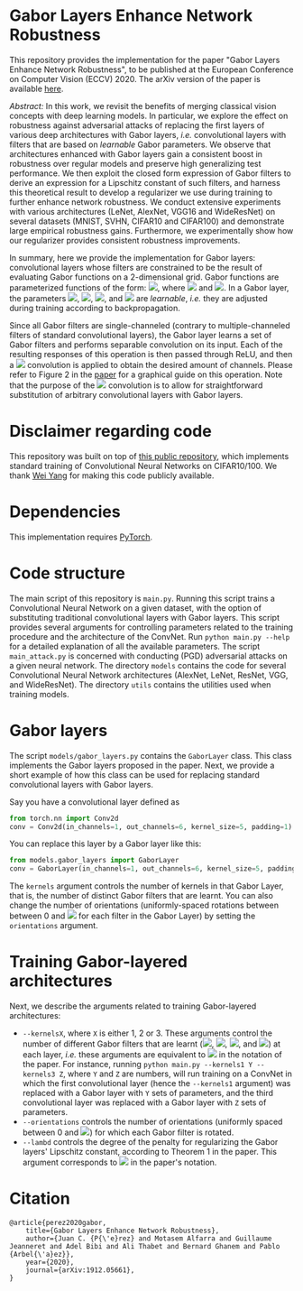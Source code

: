 # Gabor Layers Enhance Network Robustness
This repository provides the implementation for the paper "Gabor Layers Enhance Network Robustness", to be published at the European Conference on Computer Vision (ECCV) 2020. The arXiv version of the paper is available [here](https://arxiv.org/abs/1912.05661).

*Abstract:* In this work, we revisit the benefits of merging classical vision concepts with deep learning models. In particular, we explore the effect on robustness against adversarial attacks of replacing the first layers of various deep architectures with Gabor layers, _i.e._ convolutional layers with filters that are based on *learnable* Gabor parameters. We observe that architectures enhanced with Gabor layers gain a consistent boost in robustness over regular models and preserve high generalizing test performance. We then exploit the closed form expression of Gabor filters to derive an expression for a Lipschitz constant of such filters, and harness this theoretical result to develop a regularizer we use during training to further enhance network robustness. We conduct extensive experiments with various architectures (LeNet, AlexNet, VGG16 and WideResNet) on several datasets (MNIST, SVHN, CIFAR10 and CIFAR100) and demonstrate large empirical robustness gains. Furthermore, we experimentally show how our regularizer provides consistent robustness improvements.

In summary, here we provide the implementation for Gabor layers: convolutional layers whose filters are constrained to be the result of evaluating Gabor functions on a 2-dimensional grid. Gabor functions are parameterized functions of the form: <img src="https://render.githubusercontent.com/render/math?math=G_{\theta}(x',y';\sigma,\gamma,\lambda,\psi):=e^{-\:(x'^2+\gamma^2\:y'^2)/\sigma^2}\:\cos(\lambda\:x'+\psi)">, where <img src="https://render.githubusercontent.com/render/math?math=x'=x\cos\theta-y\sin\theta"> and <img src="https://render.githubusercontent.com/render/math?math=y'=x\sin\theta+y\cos\theta">. In a Gabor layer, the parameters <img src="https://render.githubusercontent.com/render/math?math=\sigma">, <img src="https://render.githubusercontent.com/render/math?math=\gamma">, <img src="https://render.githubusercontent.com/render/math?math=\lambda">, and <img src="https://render.githubusercontent.com/render/math?math=\psi"> are *learnable*, _i.e._ they are adjusted during training according to backpropagation.

Since all Gabor filters are single-channeled (contrary to multiple-channeled filters of standard convolutional layers), the Gabor layer learns a set of Gabor filters and performs separable convolution on its input. Each of the resulting responses of this operation is then passed through ReLU, and then a <img src="https://render.githubusercontent.com/render/math?math=1\times1"> convolution is applied to obtain the desired amount of channels. Please refer to Figure 2 in the [paper](https://arxiv.org/abs/1912.05661) for a graphical guide on this operation. Note that the purpose of the <img src="https://render.githubusercontent.com/render/math?math=1\times1"> convolution is to allow for straightforward substitution of arbitrary convolutional layers with Gabor layers.

# Disclaimer regarding code
This repository was built on top of [this public repository](https://github.com/bearpaw/pytorch-classification), which implements standard training of Convolutional Neural Networks on CIFAR10/100. We thank [Wei Yang](https://github.com/bearpaw) for making this code publicly available.

# Dependencies
This implementation requires [PyTorch](https://pytorch.org/).

# Code structure
The main script of this repository is `main.py`. Running this script trains a Convolutional Neural Network on a given dataset, with the option of substituting traditional convolutional layers with Gabor layers. This script provides several arguments for controlling parameters related to the training procedure and the architecture of the ConvNet. Run `python main.py --help` for a detailed explanation of all the available parameters. The script `main_attack.py` is concerned with conducting (PGD) adversarial attacks on a given neural network. The directory `models` contains the code for several Convolutional Neural Network architectures (AlexNet, LeNet, ResNet, VGG, and WideResNet). The directory `utils` contains the utilities used when training models.

# Gabor layers
The script `models/gabor_layers.py` contains the `GaborLayer` class. This class implements the Gabor layers proposed in the paper. Next, we provide a short example of how this class can be used for replacing standard convolutional layers with Gabor layers.

Say you have a convolutional layer defined as
```python
from torch.nn import Conv2d
conv = Conv2d(in_channels=1, out_channels=6, kernel_size=5, padding=1)
```
You can replace this layer by a Gabor layer like this:
```python
from models.gabor_layers import GaborLayer
conv = GaborLayer(in_channels=1, out_channels=6, kernel_size=5, padding=1, kernels=1)
```
The `kernels` argument controls the number of kernels in that Gabor Layer, that is, the number of distinct Gabor filters that are learnt. You can also change the number of orientations (uniformly-spaced rotations between between 0 and <img src="https://render.githubusercontent.com/render/math?math=2\pi"> for each filter in the Gabor Layer) by setting the `orientations` argument.

# Training Gabor-layered architectures
Next, we describe the arguments related to training Gabor-layered architectures:
* `--kernelsX`, where `X` is either 1, 2 or 3. These arguments control the number of different Gabor filters that are learnt (<img src="https://render.githubusercontent.com/render/math?math=\sigma">, <img src="https://render.githubusercontent.com/render/math?math=\gamma">, <img src="https://render.githubusercontent.com/render/math?math=\lambda">, and <img src="https://render.githubusercontent.com/render/math?math=\psi">) at each layer, _i.e._ these arguments are equivalent to <img src="https://render.githubusercontent.com/render/math?math=p"> in the notation of the paper. For instance, running `python main.py --kernels1 Y --kernels3 Z`, where `Y` and `Z` are numbers, will run training on a ConvNet in which the first convolutional layer (hence the `--kernels1` argument) was replaced with a Gabor layer with `Y` sets of parameters, and the third convolutional layer was replaced with a Gabor layer with `Z` sets of parameters.
* `--orientations` controls the number of orientations (uniformly spaced between 0 and <img src="https://render.githubusercontent.com/render/math?math=2\pi">) for which each Gabor filter is rotated.
* `--lambd` controls the degree of the penalty for regularizing the Gabor layers' Lipschitz constant, according to Theorem 1 in the paper. This argument corresponds to <img src="https://render.githubusercontent.com/render/math?math=\beta"> in the paper's notation.

# Citation
```
@article{perez2020gabor,
    title={Gabor Layers Enhance Network Robustness},
    author={Juan C. {P{\'e}rez} and Motasem Alfarra and Guillaume Jeanneret and Adel Bibi and Ali Thabet and Bernard Ghanem and Pablo {Arbel{\'a}ez}},
    year={2020},
    journal={arXiv:1912.05661},
}
```
